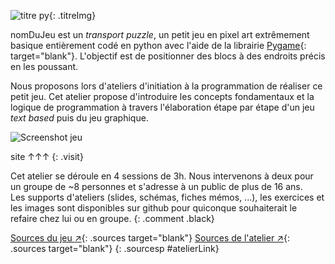 [title]: imgs/pygame/titre.svg
[screenshot]: imgs/pygame/screenJeu.png

[pygame]: http://pygame.org
    "lien vers le site de pygame"
[sourcesGitHub]: https://github.com/alexAubin/mapAndPlayer
    "sources sur GitHub"
[sourcesGitHubAtelier]: https://github.com/n-milliards/atelierPython
    "sources sur GitHub"

<div markdown=1 class="col-left">

![titre py][title]{: .titreImg}

nomDuJeu est un _transport puzzle_, un petit jeu en pixel art extrêmement basique entièrement codé en python avec l'aide de la librairie [Pygame][]{: target="blank"}. L'objectif est de positionner des blocs à des endroits précis en les poussant.

Nous proposons lors d'ateliers d'initiation à la programmation de réaliser ce petit jeu. Cet atelier propose d'introduire les concepts fondamentaux et la logique de programmation à travers l'élaboration étape par étape d'un jeu _text based_ puis du jeu graphique.

![Screenshot jeu][screenshot]

</div>

<div markdown=1 class="col-right">

site ↑↑↑
{: .visit}

Cet atelier se déroule en 4 sessions de 3h. Nous intervenons à deux pour un groupe de ~8 personnes et s'adresse à un public de plus de 16 ans.  
Les supports d'ateliers (slides, schémas, fiches mémos, ...), les exercices et les images sont disponibles sur github pour quiconque souhaiterait le refaire chez lui ou en groupe.
{: .comment .black}

[Sources du jeu <span class="sym">↗</span>][sourcesGitHub]{: .sources target="blank"}
[Sources de l'atelier <span class="sym">↗</span>][sourcesGitHub]{: .sources target="blank"}
{: .sourcesp #atelierLink}

</div>
